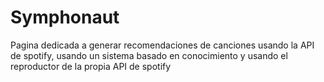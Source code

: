 # Symphonaut
Pagina dedicada a generar recomendaciones de canciones usando la API de spotify, usando un sistema basado en conocimiento y usando el reproductor de la propia API de spotify
